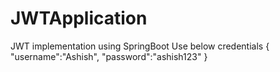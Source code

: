 # JWTApplication
JWT implementation using SpringBoot
Use below credentials
{
    "username":"Ashish",
    "password":"ashish123"
}
